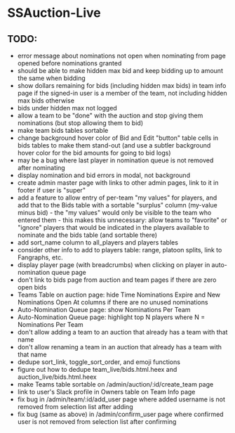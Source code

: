 # SSAuction-Live

## TODO:

* error message about nominations not open when nominating from page opened before nominations granted
* should be able to make hidden max bid and keep bidding up to amount the same when bidding
* show dollars remaining for bids (including hidden max bids) in team info page if the signed-in user is a member of the team, not including hidden max bids otherwise
* bids under hidden max not logged
* allow a team to be "done" with the auction and stop giving them nominations (but stop allowing them to bid)
* make team bids tables sortable
* change background hover color of Bid and Edit "button" table cells in bids tables to make them stand-out (and use a subtler background hover color for the bid amounts for going to bid logs)
* may be a bug where last player in nomination queue is not removed after nominating
* display nomination and bid errors in modal, not background
* create admin master page with links to other admin pages, link to it in footer if user is "super"
* add a feature to allow entry of per-team "my values" for players, and add that to the Bids table with a sortable "surplus" column (my-value minus bid) - the "my values" would only be visible to the team who entered them - this makes this unnecessary: allow teams to "favorite" or "ignore" players that would be indicated in the players available to nominate and the bids table (and sortable there)
* add sort_name column to all_players and players tables
* consider other info to add to players table: range, platoon splits, link to Fangraphs, etc.
* display player page (with breadcrumbs) when clicking on player in auto-nomination queue page
* don't link to bids page from auction and team pages if there are zero open bids
* Teams Table on auction page: hide Time Nominations Expire and New Nominations Open At columns if there are no unused nominations
* Auto-Nomination Queue page: show Nominations Per Team
* Auto-Nomination Queue page: highlight top N players where N = Nominations Per Team
* don't allow adding a team to an auction that already has a team with that name
* don't allow renaming a team in an auction that already has a team with that name
* dedupe sort_link, toggle_sort_order, and emoji functions
* figure out how to dedupe team_live/bids.html.heex and auction_live/bids.html.heex
* make Teams table sortable on /admin/auction/:id/create_team page
* link to user's Slack profile in Owners table on Team Info page
* fix bug in /admin/team/:id/add_user page where added username is not removed from selection list after adding
* fix bug (same as above) in /admin/confirm_user page where confirmed user is not removed from selection list after confirming

